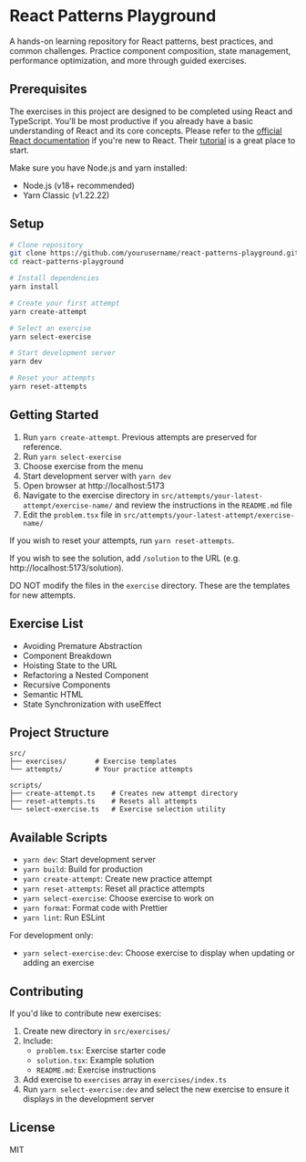 # React Patterns Playground

A hands-on learning repository for React patterns, best practices, and common challenges. Practice component composition, state management, performance optimization, and more through guided exercises.

## Prerequisites

The exercises in this project are designed to be completed using React and TypeScript. You'll be most productive if you already have a basic understanding of React and its core concepts. Please refer to the [official React documentation](https://react.dev/) if you're new to React. Their [tutorial](https://react.dev/learn) is a great place to start.

Make sure you have Node.js and yarn installed:

- Node.js (v18+ recommended)
- Yarn Classic (v1.22.22)

## Setup

```bash
# Clone repository
git clone https://github.com/yourusername/react-patterns-playground.git
cd react-patterns-playground

# Install dependencies
yarn install

# Create your first attempt
yarn create-attempt

# Select an exercise
yarn select-exercise

# Start development server
yarn dev

# Reset your attempts
yarn reset-attempts

```

## Getting Started

1. Run `yarn create-attempt`. Previous attempts are preserved for reference.
2. Run `yarn select-exercise`
3. Choose exercise from the menu
4. Start development server with `yarn dev`
5. Open browser at http://localhost:5173
6. Navigate to the exercise directory in `src/attempts/your-latest-attempt/exercise-name/` and review the instructions in the `README.md` file
7. Edit the `problem.tsx` file in `src/attempts/your-latest-attempt/exercise-name/`

If you wish to reset your attempts, run `yarn reset-attempts`.

If you wish to see the solution, add `/solution` to the URL (e.g. http://localhost:5173/solution).

DO NOT modify the files in the `exercise` directory. These are the templates for new attempts.

## Exercise List

- Avoiding Premature Abstraction
- Component Breakdown
- Hoisting State to the URL
- Refactoring a Nested Component
- Recursive Components
- Semantic HTML
- State Synchronization with useEffect

## Project Structure

```
src/
├── exercises/       # Exercise templates
└── attempts/        # Your practice attempts

scripts/
├── create-attempt.ts    # Creates new attempt directory
├── reset-attempts.ts    # Resets all attempts
└── select-exercise.ts   # Exercise selection utility
```

## Available Scripts

- `yarn dev`: Start development server
- `yarn build`: Build for production
- `yarn create-attempt`: Create new practice attempt
- `yarn reset-attempts`: Reset all practice attempts
- `yarn select-exercise`: Choose exercise to work on
- `yarn format`: Format code with Prettier
- `yarn lint`: Run ESLint

For development only:

- `yarn select-exercise:dev`: Choose exercise to display when updating or adding an exercise

## Contributing

If you'd like to contribute new exercises:

1. Create new directory in `src/exercises/`
2. Include:
   - `problem.tsx`: Exercise starter code
   - `solution.tsx`: Example solution
   - `README.md`: Exercise instructions
3. Add exercise to `exercises` array in `exercises/index.ts`
4. Run `yarn select-exercise:dev` and select the new exercise to ensure it displays in the development server

## License

MIT
